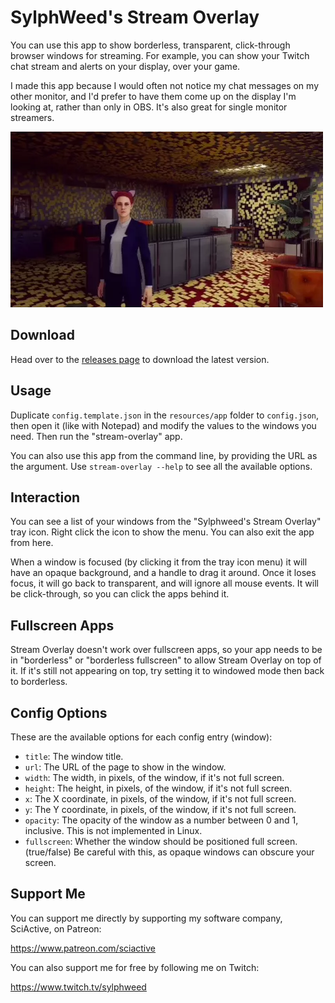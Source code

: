 # SylphWeed's Stream Overlay

You can use this app to show borderless, transparent, click-through browser windows for streaming. For example, you can show your Twitch chat stream and alerts on your display, over your game.

I made this app because I would often not notice my chat messages on my other monitor, and I'd prefer to have them come up on the display I'm looking at, rather than only in OBS. It's also great for single monitor streamers.

<img src="assets/stream-overlay-clip.webp" />

## Download

Head over to the [releases page](https://github.com/hperrin/stream-overlay/releases) to download the latest version.

## Usage

Duplicate `config.template.json` in the `resources/app` folder to `config.json`, then open it (like with Notepad) and modify the values to the windows you need. Then run the "stream-overlay" app.

You can also use this app from the command line, by providing the URL as the argument. Use `stream-overlay --help` to see all the available options.

## Interaction

You can see a list of your windows from the "Sylphweed's Stream Overlay" tray icon. Right click the icon to show the menu. You can also exit the app from here.

When a window is focused (by clicking it from the tray icon menu) it will have an opaque background, and a handle to drag it around. Once it loses focus, it will go back to transparent, and will ignore all mouse events. It will be click-through, so you can click the apps behind it.

## Fullscreen Apps

Stream Overlay doesn't work over fullscreen apps, so your app needs to be in "borderless" or "borderless fullscreen" to allow Stream Overlay on top of it. If it's still not appearing on top, try setting it to windowed mode then back to borderless.

## Config Options

These are the available options for each config entry (window):

- `title`: The window title.
- `url`: The URL of the page to show in the window.
- `width`: The width, in pixels, of the window, if it's not full screen.
- `height`: The height, in pixels, of the window, if it's not full screen.
- `x`: The X coordinate, in pixels, of the window, if it's not full screen.
- `y`: The Y coordinate, in pixels, of the window, if it's not full screen.
- `opacity`: The opacity of the window as a number between 0 and 1, inclusive. This is not implemented in Linux.
- `fullscreen`: Whether the window should be positioned full screen. (true/false) Be careful with this, as opaque windows can obscure your screen.

## Support Me

You can support me directly by supporting my software company, SciActive, on Patreon:

https://www.patreon.com/sciactive

You can also support me for free by following me on Twitch:

https://www.twitch.tv/sylphweed
